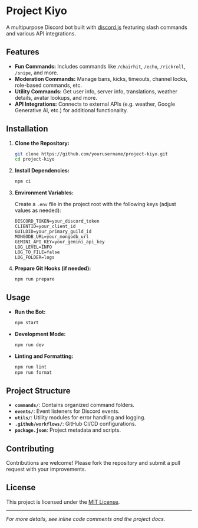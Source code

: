 # Project Kiyo

A multipurpose Discord bot built with [discord.js](https://discord.js.org/) featuring slash commands and various API integrations.

## Features

-   **Fun Commands:** Includes commands like `/chairhit`, `/echo`, `/rickroll`, `/snipe`, and more.
-   **Moderation Commands:** Manage bans, kicks, timeouts, channel locks, role-based commands, etc.
-   **Utility Commands:** Get user info, server info, translations, weather details, avatar lookups, and more.
-   **API Integrations:** Connects to external APIs (e.g. weather, Google Generative AI, etc.) for additional functionality.

## Installation

1. **Clone the Repository:**

    ```bash
    git clone https://github.com/yourusername/project-kiyo.git
    cd project-kiyo
    ```

2. **Install Dependencies:**
    ```bash
    npm ci
    ```
3. **Environment Variables:**

    Create a `.env` file in the project root with the following keys (adjust values as needed):

    ```
    DISCORD_TOKEN=your_discord_token
    CLIENTID=your_client_id
    GUILDID=your_primary_guild_id
    MONGODB_URL=your_mongodb_url
    GEMINI_API_KEY=your_gemini_api_key
    LOG_LEVEL=INFO
    LOG_TO_FILE=false
    LOG_FOLDER=logs
    ```

4. **Prepare Git Hooks (if needed):**
    ```bash
    npm run prepare
    ```

## Usage

-   **Run the Bot:**

    ```bash
    npm start
    ```

-   **Development Mode:**

    ```bash
    npm run dev
    ```

-   **Linting and Formatting:**
    ```bash
    npm run lint
    npm run format
    ```

## Project Structure

-   **`commands/`**: Contains organized command folders.
-   **`events/`**: Event listeners for Discord events.
-   **`utils/`**: Utility modules for error handling and logging.
-   **`.github/workflows/`**: GitHub CI/CD configurations.
-   **`package.json`**: Project metadata and scripts.

## Contributing

Contributions are welcome! Please fork the repository and submit a pull request with your improvements.

## License

This project is licensed under the [MIT License](./LICENSE).

---

_For more details, see inline code comments and the project docs._
